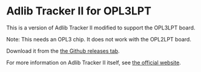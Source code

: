 # Adlib Tracker II for OPL3LPT

This is a version of Adlib Tracker II modified to support the OPL3LPT board.

Note: This needs an OPL3 chip. It does not work with the OPL2LPT board.

Download it from the [the Github releases tab][RELEASE].

For more information on Adlib Tracker II itself, see [the official website][UPSTREAM].

[RELEASE]: https://github.com/pdewacht/adt2lpt/releases/latest
[UPSTREAM]: http://www.adlibtracker.net/

